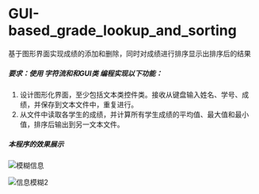 # GUI-based_grade_lookup_and_sorting
基于图形界面实现成绩的添加和删除，同时对成绩进行排序显示出排序后的结果

##### 要求：使用 字符流和和GUI类 编程实现以下功能：
1. 设计图形化界面，至少包括文本类控件类。接收从键盘输入姓名、学号、成绩，并保存到文本文件中，重复进行。
2. 从文件中读取各学生的成绩，并计算所有学生成绩的平均值、最大值和最小值，排序后输出到另一文本文件。

##### 本程序的效果展示
![模糊信息](https://user-images.githubusercontent.com/95091565/198272519-7668c107-d501-4ec0-b361-06112f255c1e.jpg)

![信息模糊2](https://user-images.githubusercontent.com/95091565/198272532-fbbcdc6d-ca1f-4ad3-a414-96d861a205c7.jpg)
